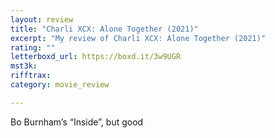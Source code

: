 ```yaml
---
layout: review
title: "Charli XCX: Alone Together (2021)"
excerpt: "My review of Charli XCX: Alone Together (2021)"
rating: ""
letterboxd_url: https://boxd.it/3w9UGR
mst3k: 
rifftrax: 
category: movie_review

---
```


Bo Burnham’s “Inside”, but good